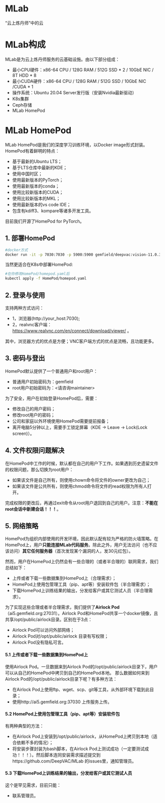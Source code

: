 # MLab
“云上炼丹师”中的云

# MLab构成
MLab是为云上炼丹师服务的云基础设施。由以下部分组成：
- 最小CPU硬件：x86-64 CPU / 128G RAM / 512G SSD * 2 / 10GbE NIC / 8T HDD * 8
- 最小CUDA硬件：x86-64 CPU / 128G RAM / 512G SSD / 10GbE NIC /CUDA * 1
- 操作系统：Ubuntu 20.04 Server发行版（安装Nvidia最新驱动）
- K8s集群
- Ceph存储
- MLab HomePod

# MLab HomePod
MLab HomePod是我们的深度学习训练环境，以Docker image形式封装。HomePod有着鲜明的特点：
- 基于最新的Ubuntu LTS；
- 基于LTS仓库中最新的KDE；
- 使用中国时区；
- 使用最新版本的PyTorch；
- 使用最新版本的conda；
- 使用比较新版本的CUDA；
- 使用比较新版本的MKL；
- 使用最新版本的vs code IDE；
- 包含有kdiff3、kompare等诸多开发工具。

目前我们开源了HomePod for PyTorch。

## 1. 部署HomePod
```bash
#docker方式
docker run -it -p 7030:7030 -p 5900:5900 gemfield/deepvac:vision-11.0.3-cudnn8-devel-ubuntu20.04-vnc
```
当然更适合在K8s中部署HomePod:
```bash
#在你修改HomePod/homepod.yaml后
kubectl apply -f HomePod/homepod.yaml
```

## 2. 登录与使用
支持两种方式访问：
- 1，浏览器(http://your_host:7030);
- 2，realvnc客户端：https://www.realvnc.com/en/connect/download/viewer/ 。

其中，浏览器方式的优点是方便；VNC客户端方式的优点是流畅，且功能更多。

## 3. 密码与登出
HomePod默认提供了一个普通用户和root用户：
- 普通用户初始密码为：gemfield
- root用户初始密码为：<请咨询maintainer>

为了安全，用户在初始登录HomePod后，需要：
- 修改自己的用户密码；
- 修改root用户的密码；
- 公司和家庭以外环境使用HomePod需要提前报备；
- 离开电脑5分钟以上，需要手工锁定屏幕（KDE -> Leave -> Lock(Lock screen)）。

## 4. 文件权限问题解决
在HomePod中工作的时候，默认都在自己的用户下工作。如果遇到历史遗留文件的权限问题，那么切换为root用户：
- 如果该文件是自己所有，则使用chown命令将文件的owner更改为自己；
- 如果该文件是公共所有，则使用chmod命令将文件的read权限为所有人打开。

完成权限的更改后，再通过exit命令从root用户退回到自己的用户。注意：**不能在root会话中新建会话！！！**。

## 5. 网络策略
HomePod为组织内部使用的开发环境，因此默认配有较为严格的防火墙策略。在HomePod上，用户**只能连接MLab代码服务**。除此之外，用户无法访问（也不应该访问）**其它任何服务器**（首次发现某个漏洞的人，发30元红包）。

然而，用户在HomePod上仍然会有一些合理的（或者半合理的）联网需求，我们总结如下：
- 上传或者下载一些数据集到HomePod上（合理需求）；
- HomePod上使用包管理工具（pip、apt等）安装软件包（半合理需求）；
- 下载HomePod上训练结果的输出，分发给客户或其它测试人员（半合理需求）。

为了实现这些合理或者半合理需求，我们提供了**Airlock Pod**（ai5.gemfield.org:27031）。Airlock Pod和HomePod共享一个docker镜像，且共享/opt/public/airlock目录。区别在于3点：
- Airlock Pod可以访问外部网络；
- Airlock Pod对/opt/public/airlock 目录有写权限；
- Airlock Pod没有隐私可言。

#### 5.1 上传或者下载一些数据集到HomePod上
使用Airlock Pod。一旦数据来到Airlock Pod的/opt/public/airlock目录下，用户可以从自己的HomePod中拷贝到自己的HomePod本地。
那么数据如何来到Airlock Pod的/opt/public/airlock目录下呢？有多种方法：
- 在Airlock Pod上使用ftp、wget、scp、git等工具，从外部环境下载到此目录；
- 使用http://ai5.gemfield.org:37030 上传服务上传。

#### 5.2 HomePod上使用包管理工具（pip、apt等）安装软件包

有两种典型的方法：
- 在Airlock Pod上安装到/opt/public/airlock，从HomePod上拷贝到本地（适合依赖不多的情况）；
- 将安装步骤封装为bash脚本，在Airlock Pod上测试成功（一定要测试成功！！！）。然后脚本连同安装需求描述提交到https://github.com/DeepVAC/MLab 的issues里，通知管理员。

#### 5.3 下载HomePod上训练结果的输出，分发给客户或其它测试人员
这个是罕见需求，目前只能：
- 联系管理员。

